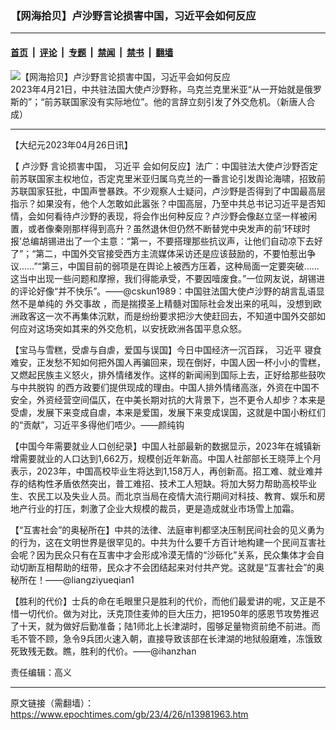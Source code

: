 ### 【网海拾贝】卢沙野言论损害中国，习近平会如何反应

---

#### [首页](../../../..?n13981963) &nbsp;|&nbsp; [评论](../../../../../epoch-comment?n13981963) &nbsp;|&nbsp; [专题](../../../../../epoch-special?n13981963) &nbsp;|&nbsp; [禁闻](../../../../../epoch-news?n13981963) &nbsp;|&nbsp; [禁书](../../../../../books?n13981963) &nbsp;|&nbsp; [翻墙](https://github.com/gfw-breaker/nogfw/blob/master/README.md?n13981963)


<div><img alt="【网海拾贝】卢沙野言论损害中国，习近平会如何反应" class="attachment-djy_600_400 size-djy_600_400 wp-post-image" src="https://i.epochtimes.com/assets/uploads/2023/04/id13981971-2023-04-24_Lu-Shaye.jpeg"/>
<div class="caption">
 2023年4月21日，中共驻法国大使卢沙野称，乌克兰克里米亚“从一开始就是俄罗斯的”；“前苏联国家没有实际地位”。他的言辞立刻引发了外交危机。（新唐人合成）
</div></div><hr/><div class="post_content" id="artbody" itemprop="articleBody">
 <!-- article content begin -->
 <p>
  【大纪元2023年04月26日讯】
 </p>
 <p>
  【
  <ok href="https://www.epochtimes.com/gb/tag/%E5%8D%A2%E6%B2%99%E9%87%8E.html">
   卢沙野
  </ok>
  言论损害中国，
  <ok href="https://www.epochtimes.com/gb/tag/%E4%B9%A0%E8%BF%91%E5%B9%B3.html">
   习近平
  </ok>
  会如何反应】法广：中国驻法大使卢沙野否定前苏联国家主权地位，否定克里米亚归属乌克兰的一番言论引发舆论海啸，招致前苏联国家狂批，中国声誉暴跌。不少观察人士疑问，卢沙野是否得到了中国最高层指示？如果没有，他个人怎敢如此嚣张？中国高层，乃至中共总书记习近平是否知情，会如何看待卢沙野的表现，将会作出何种反应？卢沙野会像赵立坚一样被闲置，或者像秦刚那样得到高升？虽然退休但仍然不断替党中央发声的前‘环球时报’总编胡锡进出了一个主意：“第一，不要搭理那些抗议声，让他们自动凉下去好了”；“第二，中国外交官接受西方主流媒体采访还是应该鼓励的，不要怕惹出争议……”“第三，中国目前的弱项是在舆论上被西方压着，这种局面一定要突破……这当中出现一些问题和摩擦，我们得能承受，不要因噎废食。”一位网友说，胡锡进的评论好像“并不快乐”。——@cskun1989：中国驻法国大使卢沙野的胡言乱语显然不是单纯的
  <ok href="https://www.epochtimes.com/gb/tag/%E5%A4%96%E4%BA%A4%E4%BA%8B%E6%95%85.html">
   外交事故
  </ok>
  ，而是揣摸圣上精髓对国际社会发出来的吼叫，没想到欧洲政客这一次不再集体沉默，而是纷纷要求把沙大使赶回去，不知道中国外交部如何应对这场突如其来的外交危机，以安抚欧洲各国平息众怒。
 </p>
 <p>
  【宝马与雪糕，受虐与自虐，爱国与误国】今日中国经济一沉百踩，
  <ok href="https://www.epochtimes.com/gb/tag/%E4%B9%A0%E8%BF%91%E5%B9%B3.html">
   习近平
  </ok>
  寝食难安，正发愁不知如何把外国人再骗回来，现在倒好，中国人因一杯小小的雪糕，又燃起民族主义怒火，排外情绪发作。这样的新闻闹到国际上去，正好给那些鼓吹
  <ok href="https://www.epochtimes.com/gb/tag/%E4%B8%8E%E4%B8%AD%E5%85%B1%E8%84%B1%E9%92%A9.html">
   与中共脱钩
  </ok>
  的西方政要们提供现成的理由。中国人排外情绪高涨，外资在中国不安全，外资经营空间偪仄，在中美长期对抗的大背景下，岂不更令人却步？本来是受虐，发展下来变成自虐，本来是爱国，发展下来变成误国，这就是中国小粉红们的“贡献”，习近平多得他们唔少。——颜纯钩
 </p>
 <p>
  【中国今年需要就业人口创纪录】中国人社部最新的数据显示，2023年在城镇新增需要就业的人口达到1,662万，规模创近年新高。中国人社部部长王晓萍上个月表示，2023年，中国高校毕业生将达到1,158万人，再创新高。招工难、就业难并存的结构性矛盾依然突出，普工难招、技术工人短缺。将加大努力帮助高校毕业生、农民工以及失业人员。而北京当局在疫情大流行期间对科技、教育、娱乐和房地产行业的打压，刺激了企业大规模的裁员，更是造成就业市场雪上加霜。
 </p>
 <p>
  【“互害社会”的奥秘所在】中共的法律、法庭审判都坚决压制民间社会的见义勇为的行为，这在文明世界是很罕见的。中共为什么要千方百计地构建一个民间互害社会呢？因为民众只有在互害中才会形成冷漠无情的“沙砾化”关系，民众集体才会自动切断互相帮助的纽带，民众才不会团结起来对付共产党。这就是“互害社会”的奥秘所在！——@liangziyueqian1
 </p>
 <p>
  【胜利的代价】士兵的命在毛眼里只是胜利的代价，而他们最爱讲的呢，又正是不惜一切代价。做为对比，沃克顶住麦帅的巨大压力，把1950年的感恩节攻势推迟了十天，就为做好后勤准备；陆1师北上长津湖时，囤够足量物资前绝不前进。而毛不管不顾，急令9兵团火速入朝，直接导致该部在长津湖的地狱般磨难，冻饿致死致残无数。瞧，胜利的代价。——@ihanzhan
 </p>
 <p>
  责任编辑：高义
 </p>
 <!-- article content end -->
 <div id="below_article_ad">
 </div>
</div>


---

原文链接（需翻墙）：https://www.epochtimes.com/gb/23/4/26/n13981963.htm